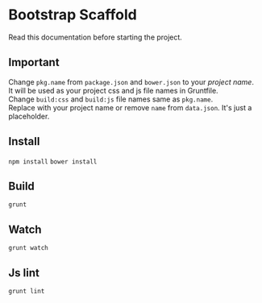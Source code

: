 # Bootstrap Scaffold
Read this documentation before starting the project.

## Important
Change `pkg.name` from `package.json` and `bower.json` to your *project name*.  
It will be used as your project css and js file names in Gruntfile.  
Change `build:css` and `build:js` file names same as `pkg.name`.  
Replace with your project name or remove `name` from `data.json`. It's just a placeholder.

## Install
`npm install`
`bower install`

## Build
`grunt`

## Watch 
`grunt watch`

## Js lint
`grunt lint`
